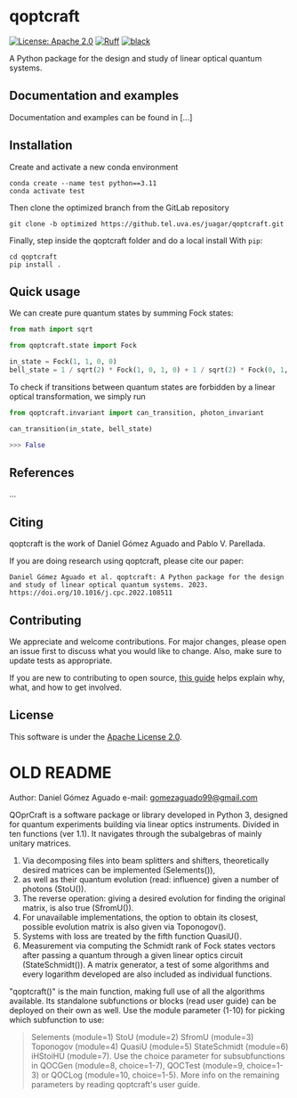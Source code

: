 # qoptcraft

[![License: Apache 2.0](https://img.shields.io/github/license/saltstack/salt)](https://www.apache.org/licenses/LICENSE-2.0)
[![Ruff](https://img.shields.io/endpoint?url=https://raw.githubusercontent.com/charliermarsh/ruff/main/assets/badge/v1.json)](https://github.com/charliermarsh/ruff)
[![black](https://img.shields.io/badge/code%20style-black-black)](https://github.com/psf/black)


A Python package for the design and study of linear optical quantum systems.

## Documentation and examples
Documentation and examples can be found in [...] 

## Installation
Create and activate a new conda environment
```console
conda create --name test python==3.11
conda activate test
```
Then clone the optimized branch from the GitLab repository
```console
git clone -b optimized https://github.tel.uva.es/juagar/qoptcraft.git
```
Finally, step inside the qoptcraft folder and do a local install
With `pip`:
```console
cd qoptcraft
pip install .
```

## Quick usage

We can create pure quantum states by summing Fock states:
```python
from math import sqrt

from qoptcraft.state import Fock

in_state = Fock(1, 1, 0, 0)
bell_state = 1 / sqrt(2) * Fock(1, 0, 1, 0) + 1 / sqrt(2) * Fock(0, 1, 0, 1)
```

To check if transitions between quantum states are forbidden by a linear optical transformation, we simply run
```python
from qoptcraft.invariant import can_transition, photon_invariant

can_transition(in_state, bell_state)

>>> False
```

## References

...


## Citing

qoptcraft is the work of Daniel Gómez Aguado and Pablo V. Parellada. 

If you are doing research using qoptcraft, please cite our paper:

    Daniel Gómez Aguado et al. qoptcraft: A Python package for the design and study of linear optical quantum systems. 2023. https://doi.org/10.1016/j.cpc.2022.108511


## Contributing

We appreciate and welcome contributions. For major changes, please open an issue first
to discuss what you would like to change. Also, make sure to update tests as appropriate.

If you are new to contributing to open source, [this guide](https://opensource.guide/how-to-contribute/) helps explain why, what, and how to get involved.

## License

This software is under the [Apache License 2.0](https://choosealicense.com/licenses/apache-2.0/).




# OLD README


Author: Daniel Gómez Aguado
e-mail: gomezaguado99@gmail.com

QOprCraft is a software package or library developed in Python 3, designed for quantum experiments building via linear optics instruments. 
Divided in ten functions (ver 1.1). It navigates through the subalgebras of mainly unitary matrices.
1) Via decomposing files into beam splitters and shifters, theoretically desired matrices can be implemented (Selements()), 
2) as well as their quantum evolution (read: influence) given a number of photons (StoU()).
3) The reverse operation: giving a desired evolution for finding the original matrix, is also true (SfromU()).
4) For unavailable implementations, the option to obtain its closest, possible evolution matrix is also given via Toponogov().
5) Systems with loss are treated by the fifth function QuasiU().
6) Measurement via computing the Schmidt rank of Fock states vectors after passing a quantum through a given linear optics circuit (StateSchmidt()).
A matrix generator, a test of some algorithms and every logarithm developed are also included as individual functions.

"qoptcraft()" is the main function, making full use of all the algorithms available. 
Its standalone subfunctions or blocks (read user guide) can be deployed on their own as well.
Use the module parameter (1-10) for picking which subfunction to use: 
> Selements (module=1)
> StoU (module=2)
> SfromU (module=3)
> Toponogov (module=4)
> QuasiU (module=5)
> StateSchmidt (module=6)
> iHStoiHU (module=7).
> Use the choice parameter for subsubfunctions in QOCGen (module=8, choice=1-7), QOCTest (module=9, choice=1-3) or QOCLog (module=10, choice=1-5).
More info on the remaining parameters by reading qoptcraft's user guide.

